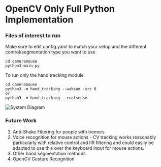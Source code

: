 # OpenCV Only Full Python  Implementation

### Files of interest to run 

Make sure to edit config.yaml to match your setup and the different control/segmentation type you want to use
```
cd cameramouse
python3 main.py 
```

To run only the hand tracking module
```
cd cameramouse
python3 -m hand_tracking --webcam -src 0
or
python3 -m hand_tracking --realsense
```

![System Diagram](https://github.com/toby-l-baker/assistive-mouse-capstone/edit/master/cameramouse/cameramouse-system-diagram.PNG)

### Future Work

1. Anti-Shake Filtering for people with tremors
2. Voice recognition for mouse actions - CV tracking works reasonably particularly with relative control and IIR filtering and could easily be adapted to use this over the keyboard input for mouse actions.
3. Other hand segmentation methods
4. OpenCV Gesture Recognition 
